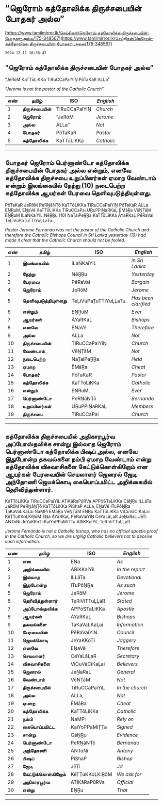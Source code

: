 # ”ஜெரோம் கத்தோலிக்க திருச்சபையின் போதகர் அல்ல”

[https://www.tamilmirror.lk/செய்திகள்/ஜெரோம்-கத்தோலிக்க-திருச்சபையின்-போதகர்-அல்ல/175-348567](https://www.tamilmirror.lk/செய்திகள்/ஜெரோம்-கத்தோலிக்க-திருச்சபையின்-போதகர்-அல்ல/175-348567)

`2024-12-11 10:38:47`

## ”ஜெரோம் கத்தோலிக்க திருச்சபையின் போதகர் அல்ல”

”JeRōM KaTTōLiKKa TiRuCCaPaiYiṈ PōTaKaR ALLa”

*"Jerome is not the pastor of the Catholic Church"*

எண்|**தமிழ்**|ISO|*English*
---|---|---|---
1|**திருச்சபையின்**|TiRuCCaPaiYiṈ|*Church*
2|**ஜெரோம்**|”JeRōM|*Jerome*
3|**அல்ல**|ALLa”|*Not*
4|**போதகர்**|PōTaKaR|*Pastor*
5|**கத்தோலிக்க**|KaTTōLiKKa|*Catholic*

---

## போதகர் ஜெரோம் பெர்னாண்டோ கத்தோலிக்க திருச்சபையின் போதகர் அல்ல என்றும், எனவே கத்தோலிக்க திருச்சபை உறுப்பினர்கள் ஏமாற வேண்டாம் என்றும் இலங்கையில் நேற்று (10) நடைபெற்ற கத்தோலிக்க ஆயர்கள் பேரவை தெளிவுபடுத்தியுள்ளது.

PōTaKaR JeRōM PeRṈāṆṬō KaTTōLiKKa TiRuCCaPaiYiṈ PōTaKaR ALLa EṈṞuM, EṈaVē KaTTōLiKKa TiRuCCaPai UṞuPPiṈaRKaḶ ĒMāṞa VēṆṬāM EṈṞuM ILaṄKaiYiL NēṞṞu (10) NaṬaiPeṞṞa KaTTōLiKKa ĀYaRKaḶ PēRaVai TeḶiVuPaṬuTTiYuḶḶaTu.

*Pastor Jerome Fernando was not the pastor of the Catholic Church and therefore the Catholic Bishops Council in Sri Lanka yesterday (10) had made it clear that the Catholic Church should not be fooled.*

எண்|**தமிழ்**|ISO|*English*
---|---|---|---
1|**இலங்கையில்**|ILaṄKaiYiL|*In Sri Lanka*
2|**நேற்று**|NēṞṞu|*Yesterday*
3|**பேரவை**|PēRaVai|*Bargain*
4|**ஜெரோம்**|JeRōM|*Jerome*
5|**தெளிவுபடுத்தியுள்ளது**|TeḶiVuPaṬuTTiYuḶḶaTu.|*Has been clarified*
6|**என்றும்**|EṈṞuM|*Ever*
7|**ஆயர்கள்**|ĀYaRKaḶ|*Bishops*
8|**எனவே**|EṈaVē|*Therefore*
9|**அல்ல**|ALLa|*Not*
10|**திருச்சபையின்**|TiRuCCaPaiYiṈ|*Church*
11|**வேண்டாம்**|VēṆṬāM|*Not*
12|**நடைபெற்ற**|NaṬaiPeṞṞa|*Held*
13|**ஏமாற**|ĒMāṞa|*Cheat*
14|**போதகர்**|PōTaKaR|*Pastor*
15|**கத்தோலிக்க**|KaTTōLiKKa|*Catholic*
16|**என்றும்**|EṈṞuM,|*Ever*
17|**பெர்னாண்டோ**|PeRṈāṆṬō|*Bernando*
18|**உறுப்பினர்கள்**|UṞuPPiṈaRKaḶ|*Members*
19|**திருச்சபை**|TiRuCCaPai|*Church*

---

## கத்தோலிக்க திருச்சபையில் அதிகாரபூர்வ அப்போஸ்தலிக்க சான்று இல்லாத ஜெரோம் பெர்னாண்டோ கத்தோலிக்க பிஷப் அல்ல, எனவே இதுபோன்ற தகவல்களை நம்பி ஏமாற வேண்டாம் என்று கத்தோலிக்க விசுவாசிகளை கேட்டுக்கொள்கிறோம் என ஆயர்கள் பேரவையின் செயலாளர் ஜெனரல் ஜேடி அந்தோணி ஜெயக்கொடி கையொப்பமிட்ட அறிக்கையில் தெரிவித்துள்ளார்.

KaTTōLiKKa TiRuCCaPaiYiL ATiKāRaPūRVa APPōSTaLiKKa CāṈṞu ILLāTa JeRōM PeRṈāṆṬō KaTTōLiKKa PiShaP ALLa, EṈaVē ITuPōṈṞa TaKaVaLKaḶai NaMPi ĒMāṞa VēṆṬāM EṈṞu KaTTōLiKKa ViCuVāCiKaḶai KēṬṬuKKoḶKiṞōM EṈa ĀYaRKaḶ PēRaVaiYiṈ CeYaLāḶaR JeṈaRaL JēṬi ANTōṆi JeYaKKoṬi KaiYoPPaMiṬṬa AṞiKKaiYiL TeRiViTTuḶḶāR.

*Jerome Fernando is not a Catholic bishop, who has no official apostle proof in the Catholic Church, so we are urging Catholic believers not to deceive such information.*

எண்|**தமிழ்**|ISO|*English*
---|---|---|---
1|**என**|EṈa|*As*
2|**அறிக்கையில்**|AṞiKKaiYiL|*In the report*
3|**இல்லாத**|ILLāTa|*Devotional*
4|**இதுபோன்ற**|ITuPōṈṞa|*As such*
5|**ஜெரோம்**|JeRōM|*Jerome*
6|**தெரிவித்துள்ளார்**|TeRiViTTuḶḶāR.|*Stated*
7|**அப்போஸ்தலிக்க**|APPōSTaLiKKa|*Apostle*
8|**ஆயர்கள்**|ĀYaRKaḶ|*Bishops*
9|**தகவல்களை**|TaKaVaLKaḶai|*Information*
10|**பேரவையின்**|PēRaVaiYiṈ|*Council*
11|**ஜெயக்கொடி**|JeYaKKoṬi|*Jaggery*
12|**எனவே**|EṈaVē|*Therefore*
13|**செயலாளர்**|CeYaLāḶaR|*Secretary*
14|**விசுவாசிகளை**|ViCuVāCiKaḶai|*Believers*
15|**ஜெனரல்**|JeṈaRaL|*General*
16|**வேண்டாம்**|VēṆṬāM|*Not*
17|**திருச்சபையில்**|TiRuCCaPaiYiL|*In the church*
18|**அல்ல**|ALLa,|*Not*
19|**ஏமாற**|ĒMāṞa|*Cheat*
20|**கத்தோலிக்க**|KaTTōLiKKa|*Catholic*
21|**நம்பி**|NaMPi|*Rely on*
22|**கையொப்பமிட்ட**|KaiYoPPaMiṬṬa|*Signed*
23|**சான்று**|CāṈṞu|*Evidence*
24|**பெர்னாண்டோ**|PeRṈāṆṬō|*Bernando*
25|**அந்தோணி**|ANTōṆi|*Antony*
26|**பிஷப்**|PiShaP|*Bishop*
27|**ஜேடி**|JēṬi|*Jd*
28|**கேட்டுக்கொள்கிறோம்**|KēṬṬuKKoḶKiṞōM|*We ask for*
29|**அதிகாரபூர்வ**|ATiKāRaPūRVa|*Official*
30|**என்று**|EṈṞu|*That*

---
